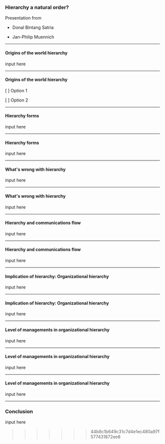 ### Hierarchy a natural order?

Presentation from

- Donal Bintang Satria

- Jan-Philip Muennich

---

#### Origins of the world hierarchy

input here

---

#### Origins of the world hierarchy

[ ] Option 1

[ ] Option 2

---

#### Hierarchy forms

input here

---

#### Hierarchy forms

input here

---

#### What's wrong with hierarchy

input here

---

#### What's wrong with hierarchy

input here

---

#### Hierarchy and communications flow

input here

---

#### Hierarchy and communications flow

input here

---

#### Implication of hierarchy: Organizational hierarchy

input here

---

#### Implication of hierarchy: Organizational hierarchy

input here

---

#### Level of managements in organizational hierarchy

input here

---

#### Level of managements in organizational hierarchy

input here

---

#### Level of managements in organizational hierarchy

input here

---

### Conclusion

input here

> > > > > > > 44b8c1b649c31c7d4e1ec480a97f577431872ee8
